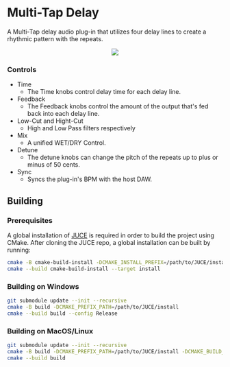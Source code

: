 # Multi-Tap Delay

A Multi-Tap delay audio plug-in that utilizes four delay lines to create a rhythmic pattern with the repeats.

<p align="center">
  <img src="https://cdn.discordapp.com/attachments/580466872169005066/1188166865705500772/screenshot.png?ex=6599899f&is=6587149f&hm=145e7590ea66503d7ee7c422373bee26771137f2da27338640404481c69dee99&">
</p>

### Controls

  * Time
    * The Time knobs control delay time for each delay line.
  * Feedback
    * The Feedback knobs control the amount of the output that's fed back into each delay line.
  * Low-Cut and Hight-Cut
    * High and Low Pass filters respectively
  * Mix
    * A unified WET/DRY Control.
  * Detune
    * The detune knobs can change the pitch of the repeats up to plus or minus of 50 cents.
  * Sync
    * Syncs the plug-in's BPM with the host DAW.


## Building


### Prerequisites


A global installation of [JUCE](https://github.com/juce-framework/JUCE) is required in order to build the project using CMake. After cloning the JUCE repo, a global installation can be built by running:

```bash
cmake -B cmake-build-install -DCMAKE_INSTALL_PREFIX=/path/to/JUCE/install
cmake --build cmake-build-install --target install
```

### Building on Windows

```bash
git submodule update --init --recursive
cmake -B build -DCMAKE_PREFIX_PATH=/path/to/JUCE/install
cmake --build build --config Release
```

### Building on MacOS/Linux

```bash
git submodule update --init --recursive
cmake -B build -DCMAKE_PREFIX_PATH=/path/to/JUCE/install -DCMAKE_BUILD_TYPE=Release
cmake --build build
```
